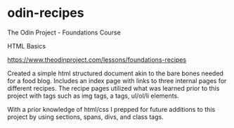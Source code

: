 # odin-recipes
The Odin Project - Foundations Course

HTML Basics

https://www.theodinproject.com/lessons/foundations-recipes

Created a simple html structured document akin to the bare bones needed for a food blog. Includes an index page with links to three internal pages for different recipes. The recipe pages utilized what was learned prior to this project with tags such as img tags, a tags, ul/ol/li elements. 

With a prior knowledge of html/css I prepped for future additions to this project by using sections, spans, divs, and class tags. 